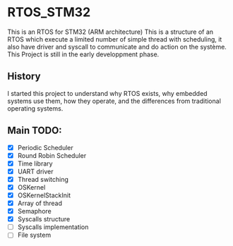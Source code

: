 # RTOS_STM32
This is an RTOS for STM32 (ARM architecture) 
This is a structure of an RTOS which execute a limited number of simple thread with scheduling, it also have driver and syscall to communicate and do action on the système.
This Project is still in the early developpment phase.

## History
I started this project to understand why RTOS exists, why embedded systems use them, how they operate, and the differences from traditional operating systems.

## Main TODO:
* [x] Periodic Scheduler
* [x] Round Robin Scheduler
* [x] Time library 
* [x] UART driver 
* [x] Thread switching  
* [x] OSKernel 
* [x] OSKernelStackInit
* [x] Array of thread
* [x] Semaphore
* [x] Syscalls structure
* [ ] Syscalls implementation
* [ ] File system
